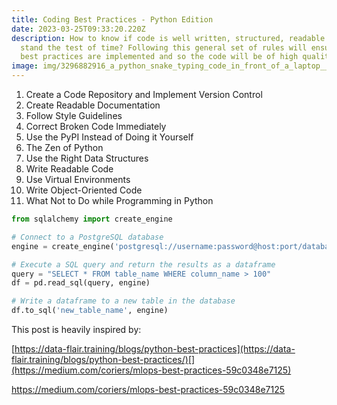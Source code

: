 ```yaml
---
title: Coding Best Practices - Python Edition
date: 2023-03-25T09:33:20.220Z
description: How to know if code is well written, structured, readable and will
  stand the test of time? Following this general set of rules will ensure that
  best practices are implemented and so the code will be of high quality.
image: img/3296882916_a_python_snake_typing_code_in_front_of_a_laptop__concept_art__photorealistic__hq__4k.png
---
```

1. Create a Code Repository and Implement Version Control
2. Create Readable Documentation
3. Follow Style Guidelines
4. Correct Broken Code Immediately
5. Use the PyPI Instead of Doing it Yourself
6. The Zen of Python
7. Use the Right Data Structures
8. Write Readable Code
9. Use Virtual Environments
10. Write Object-Oriented Code
11. What Not to Do while Programming in Python

```python
from sqlalchemy import create_engine

# Connect to a PostgreSQL database
engine = create_engine('postgresql://username:password@host:port/database_name')

# Execute a SQL query and return the results as a dataframe
query = "SELECT * FROM table_name WHERE column_name > 100"
df = pd.read_sql(query, engine)

# Write a dataframe to a new table in the database
df.to_sql('new_table_name', engine)
```



This post is heavily inspired by:

[https://data-flair.training/blogs/python-best-practices](https://data-flair.training/blogs/python-best-practices/)[](https://medium.com/coriers/mlops-best-practices-59c0348e7125)

<https://medium.com/coriers/mlops-best-practices-59c0348e7125>